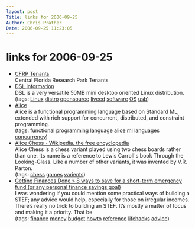 ```yaml
---
layout: post
Title: links for 2006-09-25  
Author: Chris Prather
Date: 2006-09-25 11:23:05
---
```


# links for 2006-09-25
<ul class="delicious">
	<li>
		<div class="delicious-link"><a href="http://www.cfrp.org/tenants.html">CFRP Tenants</a></div>
		<div class="delicious-extended">Central Florida Research Park Tenants</div>
	</li>
	<li>
		<div class="delicious-link"><a href="http://www.damnsmalllinux.org/">DSL information</a></div>
		<div class="delicious-extended">DSL is a very versatile 50MB mini desktop oriented Linux distribution.</div>
		<div class="delicious-tags">(tags: <a href="http://del.icio.us/perigrin/Linux">Linux</a> <a href="http://del.icio.us/perigrin/distro">distro</a> <a href="http://del.icio.us/perigrin/opensource">opensource</a> <a href="http://del.icio.us/perigrin/livecd">livecd</a> <a href="http://del.icio.us/perigrin/software">software</a> <a href="http://del.icio.us/perigrin/OS">OS</a> <a href="http://del.icio.us/perigrin/usb">usb</a>)</div>
	</li>
	<li>
		<div class="delicious-link"><a href="http://www.ps.uni-sb.de/alice/">Alice</a></div>
		<div class="delicious-extended">Alice is a functional programming language based on Standard ML, extended with rich support for concurrent, distributed, and constraint programming.</div>
		<div class="delicious-tags">(tags: <a href="http://del.icio.us/perigrin/functional">functional</a> <a href="http://del.icio.us/perigrin/programming">programming</a> <a href="http://del.icio.us/perigrin/language">language</a> <a href="http://del.icio.us/perigrin/alice">alice</a> <a href="http://del.icio.us/perigrin/ml">ml</a> <a href="http://del.icio.us/perigrin/languages">languages</a> <a href="http://del.icio.us/perigrin/concurrency">concurrency</a>)</div>
	</li>
	<li>
		<div class="delicious-link"><a href="http://en.wikipedia.org/wiki/Alice_Chess">Alice Chess - Wikipedia, the free encyclopedia</a></div>
		<div class="delicious-extended">Alice Chess is a chess variant played using two chess boards rather than one. Its name is a reference to Lewis Carroll's book Through the Looking-Glass. Like a number of other variants, it was invented by V.R. Parton.</div>
		<div class="delicious-tags">(tags: <a href="http://del.icio.us/perigrin/chess">chess</a> <a href="http://del.icio.us/perigrin/games">games</a> <a href="http://del.icio.us/perigrin/varients">varients</a>)</div>
	</li>
	<li>
		<div class="delicious-link"><a href="http://www.gettingfinancesdone.com/blog/archives/2006/09/8-ways-to-save-for-a-short-term-emergency-fund-or-any-personal-finance-savings-goal/">Getting Finances Done » 8 ways to save for a short-term emergency fund (or any personal finance savings goal)</a></div>
		<div class="delicious-extended">I was wondering if you could mention some practical ways of building a STEF; any advice would help, especially for those on irregular incomes. There’s really no trick to building an STEF. It’s mostly a matter of focus and making it a priority. That be</div>
		<div class="delicious-tags">(tags: <a href="http://del.icio.us/perigrin/finance">finance</a> <a href="http://del.icio.us/perigrin/money">money</a> <a href="http://del.icio.us/perigrin/budget">budget</a> <a href="http://del.icio.us/perigrin/howto">howto</a> <a href="http://del.icio.us/perigrin/reference">reference</a> <a href="http://del.icio.us/perigrin/lifehacks">lifehacks</a> <a href="http://del.icio.us/perigrin/advice">advice</a>)</div>
	</li>
</ul>

